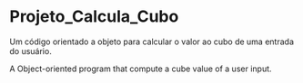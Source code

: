 # Projeto_Calcula_Cubo

Um código orientado a objeto para calcular o valor ao cubo de uma entrada do usuário.

A Object-oriented program that compute a cube value of a user input.
